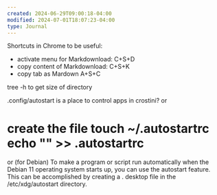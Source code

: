 ```yaml
---
created: 2024-06-29T09:00:18-04:00
modified: 2024-07-01T18:07:23-04:00
type: Journal
---
```


Shortcuts in Chrome to be useful:

- activate menu for Markdownload: C+S+D
- copy content of Markdownload: C+S+K
- copy tab as Mardown A+S+C

tree -h to get size of directory

.config/autostart is  a place to control apps in crostini?
or
# create the file touch ~/.autostartrc echo "<the command you want to execute at startup>" >> .autostartrc
or (for Debian)
To make a program or script run automatically when the Debian 11 operating system starts up, you can use the autostart feature. This can be accomplished by creating a . desktop file in the /etc/xdg/autostart directory.
